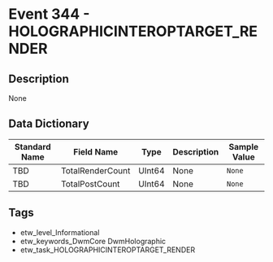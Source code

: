 # Event 344 - HOLOGRAPHICINTEROPTARGET_RENDER

## Description
None

## Data Dictionary
|Standard Name|Field Name|Type|Description|Sample Value|
|---|---|---|---|---|
|TBD|TotalRenderCount|UInt64|None|`None`|
|TBD|TotalPostCount|UInt64|None|`None`|

## Tags
* etw_level_Informational
* etw_keywords_DwmCore DwmHolographic
* etw_task_HOLOGRAPHICINTEROPTARGET_RENDER